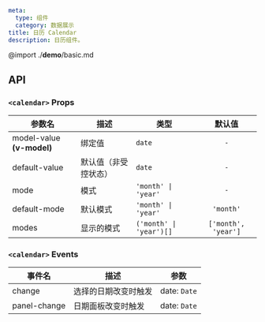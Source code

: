 ```yaml
meta:
  type: 组件
  category: 数据展示
title: 日历 Calendar
description: 日历组件。
```

@import ./__demo__/basic.md

## API


### `<calendar>` Props

|参数名|描述|类型|默认值|
|---|---|---|:---:|
|model-value **(v-model)**|绑定值|`date`|`-`|
|default-value|默认值（非受控状态）|`date`|`-`|
|mode|模式|`'month' \| 'year'`|`-`|
|default-mode|默认模式|`'month' \| 'year'`|`'month'`|
|modes|显示的模式|`('month' \| 'year')[]`|`['month', 'year']`|
### `<calendar>` Events

|事件名|描述|参数|
|---|---|---|
|change|选择的日期改变时触发|date: `Date`|
|panel-change|日期面板改变时触发|date: `Date`|


